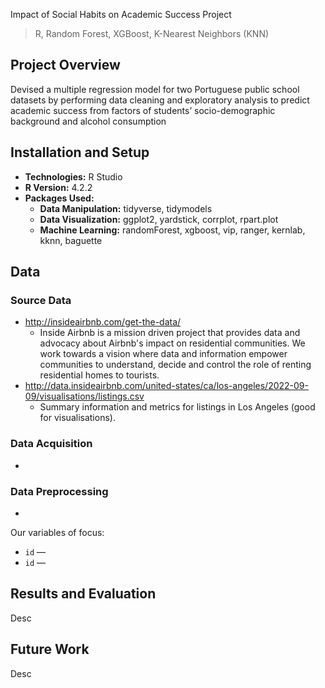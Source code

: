 Impact of Social Habits on Academic Success Project

> R, Random Forest, XGBoost, K-Nearest Neighbors (KNN)

<!--
![GitHub release (latest by date including pre-releases)](https://img.shields.io/github/v/release/pragyy/datascience-readme-template?include_prereleases)
![GitHub last commit](https://img.shields.io/github/last-commit/pragyy/datascience-readme-template)
![GitHub pull requests](https://img.shields.io/github/issues-pr/pragyy/datascience-readme-template)
![GitHub](https://img.shields.io/github/license/pragyy/datascience-readme-template)
![contributors](https://img.shields.io/github/contributors/pragyy/datascience-readme-template) 
![codesize](https://img.shields.io/github/languages/code-size/pragyy/datascience-readme-template) 
-->

<!-- ![img](https://github.com/bche3/AirBnB-Housing-Price-Prediction-Project/blob/main/images/airbnb-thumbnail.PNG) -->

## Project Overview

Devised a multiple regression model for two Portuguese public school datasets by performing data cleaning and exploratory analysis to predict academic success from factors of students’ socio-demographic background and alcohol consumption

## Installation and Setup
- **Technologies:**  R Studio
- **R Version:** 4.2.2
- **Packages Used:**
  - **Data Manipulation:** tidyverse, tidymodels
  - **Data Visualization:** ggplot2, yardstick, corrplot, rpart.plot
  - **Machine Learning:** randomForest, xgboost, vip, ranger, kernlab, kknn, baguette
<!-- - **General Purpose:** General purpose packages like `urllib, os, request`, and many more. -->


## Data

### Source Data
- http://insideairbnb.com/get-the-data/
  - Inside Airbnb is a mission driven project that provides data and advocacy about Airbnb's impact on residential communities. We work towards a vision where data and information empower communities to understand, decide and control the role of renting residential homes to tourists.
- http://data.insideairbnb.com/united-states/ca/los-angeles/2022-09-09/visualisations/listings.csv
  - Summary information and metrics for listings in Los Angeles (good for visualisations).	 

### Data Acquisition
- 

### Data Preprocessing

- 

Our variables of focus:

- `id` —
- `id` — 

## Results and Evaluation
Desc

## Future Work
Desc


<!--
## Code structure
Explain the code structure and how it is organized, including any significant files and their purposes. This will help others understand how to navigate your project and find specific components. 

Here is the basic suggested skeleton for your data science repo (you can structure your repository as needed ):

```bash
├── data
│   ├── data1.csv
│   ├── data2.csv
│   ├── cleanedData
│       ├── cleaneddata1.csv
|       └── cleaneddata2.csv
├── data_acquisition.py
├── data_preprocessing.ipynb
├── data_analysis.ipynb
├── data_modelling.ipynb
├── Img
│   ├── img1.png
│   └── Headerheader.jpg
├── LICENSE
├── README.md
└── .gitignore
```
-->
